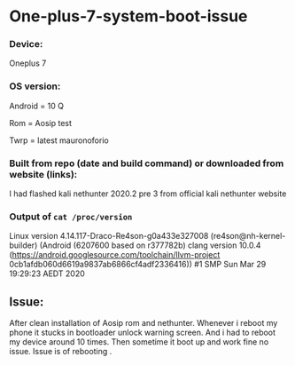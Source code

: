 # One-plus-7-system-boot-issue





### Device:

Oneplus 7 

### OS version:

Android = 10 Q

Rom = Aosip test

Twrp = latest mauronoforio

### Built from repo (date and build command) or downloaded from website (links):

 I had flashed kali nethunter 2020.2 pre 3 from official kali nethunter website

### Output of `cat /proc/version` 

Linux version 4.14.117-Draco-Re4son-g0a433e327008 (re4son@nh-kernel-builder) (Android (6207600 based on r377782b) clang version 10.0.4 (https://android.googlesource.com/toolchain/llvm-project 0cb1afdb060d6619a9837ab6866cf4adf2336416)) #1 SMP Sun Mar 29 19:29:23 AEDT 2020

## Issue:
After clean installation of Aosip rom and nethunter.
Whenever i reboot my phone it stucks in bootloader unlock warning screen.
And i had to reboot my device around 10 times. 
Then sometime it boot up and work fine no issue.
Issue is of rebooting .


